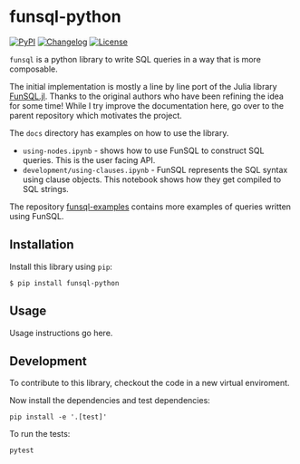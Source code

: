 # funsql-python

[![PyPI](https://img.shields.io/pypi/v/funsql-python.svg)](https://pypi.org/project/funsql-python/)
[![Changelog](https://img.shields.io/github/v/release/ananis25/funsql-python?include_prereleases&label=changelog)](https://github.com/ananis25/funsql-python/releases)
[![License](https://img.shields.io/badge/license-Apache%202.0-blue.svg)](https://github.com/ananis25/funsql-python/blob/main/LICENSE)

`funsql` is a python library to write SQL queries in a way that is more composable. 

The initial implementation is mostly a line by line port of the Julia library [FunSQL.jl](https://github.com/MechanicalRabbit/FunSQL.jl/). Thanks to the original authors who have been refining the idea for some time! While I try improve the documentation here, go over to the parent repository which motivates the project. 

The `docs` directory has examples on how to use the library.
* `using-nodes.ipynb` - shows how to use FunSQL to construct SQL queries. This is the user facing API. 
* `development/using-clauses.ipynb` - FunSQL represents the SQL syntax using clause objects. This notebook shows how they get compiled to SQL strings. 

The repository [funsql-examples](https://github.com/ananis25/funsql-examples) contains more examples of queries written using FunSQL. 

## Installation

Install this library using `pip`:

    $ pip install funsql-python

## Usage

Usage instructions go here.

## Development

To contribute to this library, checkout the code in a new virtual enviroment. 

Now install the dependencies and test dependencies:

    pip install -e '.[test]'

To run the tests:

    pytest

